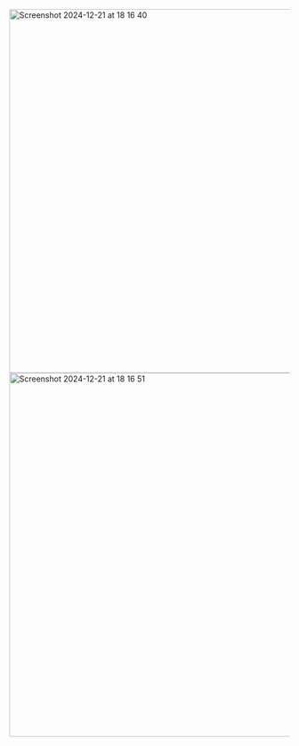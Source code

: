 <img width="653" alt="Screenshot 2024-12-21 at 18 16 40" src="https://github.com/user-attachments/assets/51bda59f-7437-4d06-b2d7-6ef9af8a7882" />
<img width="653" alt="Screenshot 2024-12-21 at 18 16 51" src="https://github.com/user-attachments/assets/b6a22e06-b086-45a1-99e0-1f95bc2a520a" />
